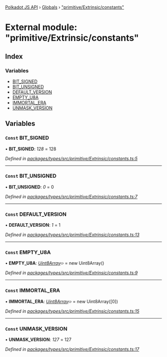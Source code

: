 [Polkadot JS API](../README.md) › [Globals](../globals.md) › ["primitive/Extrinsic/constants"](_primitive_extrinsic_constants_.md)

# External module: "primitive/Extrinsic/constants"

## Index

### Variables

* [BIT_SIGNED](_primitive_extrinsic_constants_.md#const-bit_signed)
* [BIT_UNSIGNED](_primitive_extrinsic_constants_.md#const-bit_unsigned)
* [DEFAULT_VERSION](_primitive_extrinsic_constants_.md#const-default_version)
* [EMPTY_U8A](_primitive_extrinsic_constants_.md#const-empty_u8a)
* [IMMORTAL_ERA](_primitive_extrinsic_constants_.md#const-immortal_era)
* [UNMASK_VERSION](_primitive_extrinsic_constants_.md#const-unmask_version)

## Variables

### `Const` BIT_SIGNED

• **BIT_SIGNED**: *128* = 128

*Defined in [packages/types/src/primitive/Extrinsic/constants.ts:5](https://github.com/polkadot-js/api/blob/52953f248b/packages/types/src/primitive/Extrinsic/constants.ts#L5)*

___

### `Const` BIT_UNSIGNED

• **BIT_UNSIGNED**: *0* = 0

*Defined in [packages/types/src/primitive/Extrinsic/constants.ts:7](https://github.com/polkadot-js/api/blob/52953f248b/packages/types/src/primitive/Extrinsic/constants.ts#L7)*

___

### `Const` DEFAULT_VERSION

• **DEFAULT_VERSION**: *1* = 1

*Defined in [packages/types/src/primitive/Extrinsic/constants.ts:13](https://github.com/polkadot-js/api/blob/52953f248b/packages/types/src/primitive/Extrinsic/constants.ts#L13)*

___

### `Const` EMPTY_U8A

• **EMPTY_U8A**: *[Uint8Array](../classes/_codec_raw_.raw.md#static-uint8array)‹›* = new Uint8Array()

*Defined in [packages/types/src/primitive/Extrinsic/constants.ts:9](https://github.com/polkadot-js/api/blob/52953f248b/packages/types/src/primitive/Extrinsic/constants.ts#L9)*

___

### `Const` IMMORTAL_ERA

• **IMMORTAL_ERA**: *[Uint8Array](../classes/_codec_raw_.raw.md#static-uint8array)‹›* = new Uint8Array([0])

*Defined in [packages/types/src/primitive/Extrinsic/constants.ts:15](https://github.com/polkadot-js/api/blob/52953f248b/packages/types/src/primitive/Extrinsic/constants.ts#L15)*

___

### `Const` UNMASK_VERSION

• **UNMASK_VERSION**: *127* = 127

*Defined in [packages/types/src/primitive/Extrinsic/constants.ts:17](https://github.com/polkadot-js/api/blob/52953f248b/packages/types/src/primitive/Extrinsic/constants.ts#L17)*
